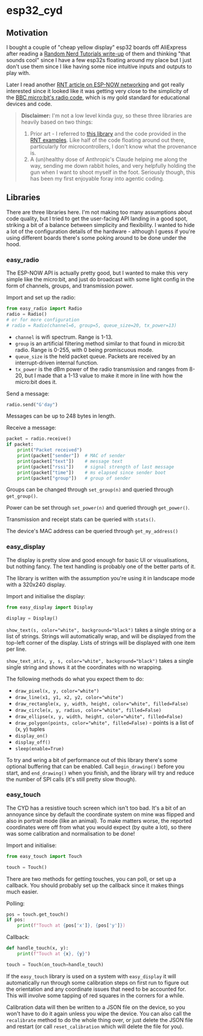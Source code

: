 # esp32_cyd
## Motivation
I bought a couple of "cheap yellow display" esp32 boards off AliExpress after reading a
[Random Nerd Tutorials write-up](https://randomnerdtutorials.com/cheap-yellow-display-esp32-2432s028r/)
of them and thinking "that sounds cool" since I have a few esp32s floating around my place but I just don't
use them since I like having some nice intuitive inputs and outputs to play with.

Later I read another [RNT article on ESP-NOW networking](https://randomnerdtutorials.com/micropython-esp-now-esp32/) and
got really interested since it looked like it was getting very close to the simplicity of the
[BBC micro:bit's radio code](https://microbit-micropython.readthedocs.io/en/latest/tutorials/radio.html),
which is my gold standard for educational devices and code.

> **Disclaimer:** I'm not a low level kinda guy, so these three libraries are heavily based on two things:
> 1. Prior art - I referred to [this library](https://github.com/rdagger/micropython-ili9341) and the code provided in the [RNT examples](https://randomnerdtutorials.com/micropython-cheap-yellow-display-board-cyd-esp32-2432s028r/). Like half of the code floating around out there, particularly for microcontrollers, I don't know what the provenance is.
> 2. A (un)healthy dose of Anthropic's Claude helping me along the way, sending me down rabbit holes, and very helpfully holding the gun when I want to shoot myself in the foot. Seriously though, this has been my first enjoyable foray into agentic coding.

## Libraries
There are three libraries here. I'm not making too many assumptions about code quality, but I tried to get the user-facing API
landing in a good spot, striking a bit of a balance between simplicity and flexibility. I wanted to hide a lot of the configuration
details of the hardware - although I guess if you're using different boards there's some poking around to be done under the hood.

### easy_radio
The ESP-NOW API is actually pretty good, but I wanted to make this very simple like the micro:bit, and just do broadcast with some light config in
the form of channels, groups, and transmission power.

Import and set up the radio:

```python
from easy_radio import Radio
radio = Radio()
# or for more configuration
# radio = Radio(channel=6, group=5, queue_size=20, tx_power=13)
```

- `channel` is wifi spectrum. Range is 1-13.
- `group` is an artificial filtering method similar to that found in micro:bit radio. Range is 0-255, with 0 being promiscuous mode.
- `queue_size` is the held packet queue. Packets are received by an interrupt-driven internal function.
- `tx_power` is the dBm power of the radio transmission and ranges from 8-20, but I made that a 1-13 value to make it more in line with how the micro:bit does it.

Send a message:

```python
radio.send("G'day")
```

Messages can be up to 248 bytes in length.

Receive a message:

```python
packet = radio.receive()
if packet:
    print("Packet received")
    print(packet["sender"])  # MAC of sender
    print(packet["text"])    # message text
    print(packet["rssi"])    # signal strength of last message
    print(packet["time"])    # ms elapsed since sender boot
    print(packet["group"])   # group of sender
```

Groups can be changed through `set_group(n)` and queried through `get_group()`.

Power can be set through `set_power(n)` and queried through `get_power()`.

Transmission and receipt stats can be queried with `stats()`.

The device's MAC address can be queried through `get_my_address()`

### easy_display
The display is pretty slow and good enough for basic UI or visualisations, but
nothing fancy. The text handling is probably one of the better parts of it.

The library is written with the assumption you're using it in landscape mode
with a 320x240 display.

Import and initialise the display:

```python
from easy_display import Display

display = Display()
```

`show_text(s, color="white", background="black")` takes a single string or a list of strings. Strings will
automatically wrap, and will be displayed from the top-left corner of the display.
Lists of strings will be displayed with one item per line.

`show_text_at(x, y, s, color="white", background="black")` takes a single
single string and shows it at the coordinates with no wrapping.

The following methods do what you expect them to do:
- `draw_pixel(x, y, color="white")`
- `draw_line(x1, y1, x2, y2, color="white")`
- `draw_rectangle(x, y, width, height, color="white", filled=False)`
- `draw_circle(x, y, radius, color="white", filled=False)`
- `draw_ellipse(x, y, width, height, color="white", filled=False)`
- `draw_polygon(points, color="white", filled=False)` - points is a list of (x, y) tuples
- `display_on()`
- `display_off()`
- `sleep(enable=True)`

To try and wring a bit of performance out of this library there's some
optional buffering that can be enabled. Call `begin_drawing()` before you
start, and `end_drawing()` when you finish, and the library will try and
reduce the number of SPI calls (it's still pretty slow though).

### easy_touch
The CYD has a resistive touch screen which isn't too bad. It's a bit of
an annoyance since by default the coordinate system on mine was flipped
and also in portrait mode (like an animal). To make matters worse, the
reported coordinates were off from what you would expect (by quite a lot),
so there was some calibration and normalisation to be done!

Import and initialise:

```python
from easy_touch import Touch

touch = Touch()
```

There are two methods for getting touches, you can poll, or set up
a callback. You should probably set up the callback since it makes things
much easier.

Polling:

```python
pos = touch.get_touch()
if pos:
    print(f"Touch at {pos['x']}, {pos['y']})
```

Callback:

```python
def handle_touch(x, y):
    print(f"Touch at {x}, {y}")

touch = Touch(on_touch=handle_touch)
```

If the `easy_touch` library is used on a system with `easy_display` it
will automatically run through some calibration steps on first run to
figure out the orientation and any coordinate issues that need to be
accounted for. This will involve some tapping of red squares in the
corners for a while.

Calibration data will then be written to a JSON file on the device, so
you won't have to do it again unless you wipe the device. You can also
call the `recalibrate` method to do the whole thing over, or just delete
the JSON file and restart (or call `reset_calibration` which will delete
the file for you).